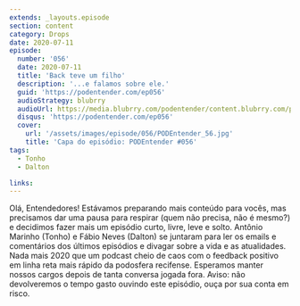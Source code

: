 ```yaml
---
extends: _layouts.episode
section: content
category: Drops
date: 2020-07-11
episode:
  number: '056'
  date: 2020-07-11
  title: 'Back teve um filho'
  description: '...e falamos sobre ele.'
  guid: 'https://podentender.com/ep056'
  audioStrategy: blubrry
  audioUrl: https://media.blubrry.com/podentender/content.blubrry.com/podentender/PE56.mp3
  disqus: 'https://podentender.com/ep056'
  cover:
    url: '/assets/images/episode/056/PODEntender_56.jpg'
    title: 'Capa do episódio: PODEntender #056'
tags:
  - Tonho
  - Dalton

links:
---
```


Olá, Entendedores! Estávamos preparando mais conteúdo para vocês, mas precisamos dar uma pausa para respirar (quem não precisa, não é mesmo?) e decidimos fazer mais um episódio curto, livre, leve e solto. Antônio Marinho (Tonho) e Fábio Neves (Dalton) se juntaram para ler os emails e comentários dos últimos episódios e divagar sobre a vida e as atualidades. Nada mais 2020 que um podcast cheio de caos com o feedback positivo em linha reta mais rápido da podosfera recifense. Esperamos manter nossos cargos depois de tanta conversa jogada fora. Aviso: não devolveremos o tempo gasto ouvindo este episódio, ouça por sua conta em risco.
